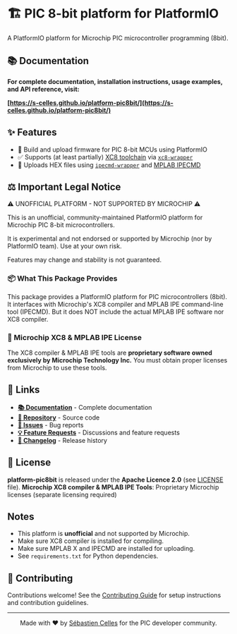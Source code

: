 # 🏗️ PIC 8-bit platform for PlatformIO

A PlatformIO platform for Microchip PIC microcontroller programming (8bit).

## 📚 Documentation

**For complete documentation, installation instructions, usage examples, and API reference, visit:**

**[https://s-celles.github.io/platform-pic8bit/](https://s-celles.github.io/platform-pic8bit/)**

## ✨ Features

- 🔧 Build and upload firmware for PIC 8-bit MCUs using PlatformIO
- ✅ Supports (at least partially) [XC8 toolchain](https://www.microchip.com/en-us/tools-resources/develop/mplab-xc-compilers/xc8) via [`xc8-wrapper`](https://s-celles.github.io/xc8-wrapper/)
- 🎯 Uploads HEX files using [`ipecmd-wrapper`](https://s-celles.github.io/ipecmd-wrapper/) and [MPLAB IPECMD](https://microchip.my.site.com/s/article/Automate-MPLAB-programming-process-using-command-lineIPECMD)

## ⚖️ Important Legal Notice

⚠️  UNOFFICIAL PLATFORM - NOT SUPPORTED BY MICROCHIP ⚠️

This is an unofficial, community-maintained PlatformIO platform for Microchip PIC 8-bit microcontrollers.

It is experimental and not endorsed or supported by Microchip (nor by PlatformIO team). Use at your own risk.

Features may change and stability is not guaranteed.

### 📦 What This Package Provides

This package provides a PlatformIO platform for PIC microcontrollers (8bit). It interfaces with Microchip's XC8 compiler and MPLAB IPE command-line tool (IPECMD). But it does NOT include the actual MPLAB IPE software nor XC8 compiler.


### 🏢 Microchip XC8 & MPLAB IPE License
The XC8 compiler & MPLAB IPE tools are **proprietary software owned exclusively by Microchip Technology Inc.** You must obtain proper licenses from Microchip to use these tools.

## 🔗 Links

- **[📚 Documentation](https://s-celles.github.io/platform-pic8bit/)** - Complete documentation
- **[💾 Repository](https://github.com/s-celles/platform-pic8bit/)** - Source code
- **[🐛 Issues](https://github.com/s-celles/platform-pic8bit/issues)** - Bug reports
- **[💡 Feature Requests](https://github.com/s-celles/platform-pic8bit/discussions)** - Discussions and feature requests
- **[📝 Changelog](https://s-celles.github.io/platform-pic8bit/changelog/)** - Release history

## 📄 License
**platform-pic8bit** is released under the **Apache Licence 2.0** (see [LICENSE](LICENSE) file).
**Microchip XC8 compiler & MPLAB IPE Tools**: Proprietary Microchip licenses (separate licensing required)

## Notes
- This platform is **unofficial** and not supported by Microchip.
- Make sure XC8 compiler is installed for compiling. 
- Make sure MPLAB X and IPECMD are installed for uploading.
- See `requirements.txt` for Python dependencies.

## 🤝 Contributing

Contributions welcome! See the [Contributing Guide](https://s-celles.github.io/xc8-wrapper/contributing/) for setup instructions and contribution guidelines.

---

<div align="center">

Made with ❤️ by [Sébastien Celles](https://github.com/s-celles) for the PIC developer community.

</div>
